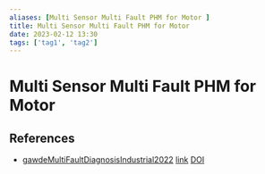 ```yaml
---
aliases: [Multi Sensor Multi Fault PHM for Motor ]
title: Multi Sensor Multi Fault PHM for Motor 
date: 2023-02-12 13:30
tags: ['tag1', 'tag2']
---
```


# Multi Sensor Multi Fault PHM for Motor

## References

- [gawdeMultiFaultDiagnosisIndustrial2022](zotero://select/library/items/XR42JCVP) [link](http://arxiv.org/abs/2206.14153) [DOI](https://doi.org/10.48550/arXiv.2206.14153)
